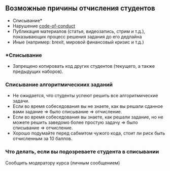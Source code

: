 ## Возможные причины отчисления студентов
  - Списывание\*
  - Нарушение [code-of-conduct](code-of-conduct.md)
  - Публикация материалов (статья, видеозапись, стрим и т.д.), показывающих процесс решения задания до его дедлайна
  - Иные (например: brexit, мировой финансовый кризис и т.д.)

### \*Списывание
- Запрещено копировать код других студентов (текущего, а также предыдущих наборов).

### Списывание алгоритмическиих заданий
- Не ожидается, что студенты успеют решить все алгоритмические задачи.
- Если во время собеседования вы не знаете, как вы решали сданное вами задание ⇒ было списывание ⇒ отчисление.
- Если во время собеседования вы знаете, как решали задание, но не можете решить заведомо более простую задачу ⇒ было списывание ⇒ отчисление.
- Хорошо подумайте перед сабмитом чужого кода, стоит ли риск быть отчисленным за 10 баллов.

### Что делать, если вы подозреваете студента в списывании 
Cообщить модератору курса (личным сообщением)
